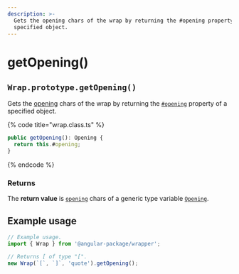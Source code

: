 ```yaml
---
description: >-
  Gets the opening chars of the wrap by returning the #opening property of a
  specified object.
---
```


# getOpening()

## `Wrap.prototype.getOpening()`

Gets the [opening](../../getting-started/basic-concepts.md#opening) chars of the wrap by returning the [`#opening`](../properties/opening.md) property of a specified object.

{% code title="wrap.class.ts" %}
```typescript
public getOpening(): Opening {
  return this.#opening;
}
```
{% endcode %}

### Returns

The **return value** is [`opening`](../accessors/get-opening.md) chars of a generic type variable [`Opening`](../generic-type-variables.md#wrap-opening).

## Example usage

```typescript
// Example usage.
import { Wrap } from '@angular-package/wrapper';

// Returns [ of type "[".
new Wrap(`[`, `]`, 'quote').getOpening();
```
